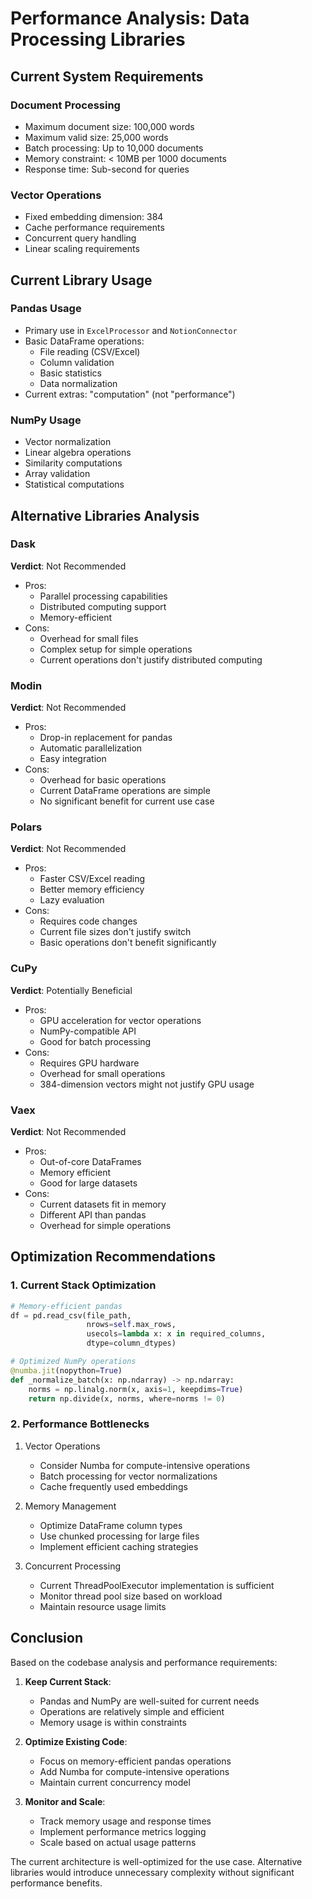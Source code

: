 # Performance Analysis: Data Processing Libraries

## Current System Requirements

### Document Processing

- Maximum document size: 100,000 words
- Maximum valid size: 25,000 words
- Batch processing: Up to 10,000 documents
- Memory constraint: < 10MB per 1000 documents
- Response time: Sub-second for queries

### Vector Operations

- Fixed embedding dimension: 384
- Cache performance requirements
- Concurrent query handling
- Linear scaling requirements

## Current Library Usage

### Pandas Usage

- Primary use in `ExcelProcessor` and `NotionConnector`
- Basic DataFrame operations:
  - File reading (CSV/Excel)
  - Column validation
  - Basic statistics
  - Data normalization
- Current extras: "computation" (not "performance")

### NumPy Usage

- Vector normalization
- Linear algebra operations
- Similarity computations
- Array validation
- Statistical computations

## Alternative Libraries Analysis

### Dask

**Verdict**: Not Recommended

- Pros:
  - Parallel processing capabilities
  - Distributed computing support
  - Memory-efficient
- Cons:
  - Overhead for small files
  - Complex setup for simple operations
  - Current operations don't justify distributed computing

### Modin

**Verdict**: Not Recommended

- Pros:
  - Drop-in replacement for pandas
  - Automatic parallelization
  - Easy integration
- Cons:
  - Overhead for basic operations
  - Current DataFrame operations are simple
  - No significant benefit for current use case

### Polars

**Verdict**: Not Recommended

- Pros:
  - Faster CSV/Excel reading
  - Better memory efficiency
  - Lazy evaluation
- Cons:
  - Requires code changes
  - Current file sizes don't justify switch
  - Basic operations don't benefit significantly

### CuPy

**Verdict**: Potentially Beneficial

- Pros:
  - GPU acceleration for vector operations
  - NumPy-compatible API
  - Good for batch processing
- Cons:
  - Requires GPU hardware
  - Overhead for small operations
  - 384-dimension vectors might not justify GPU usage

### Vaex

**Verdict**: Not Recommended

- Pros:
  - Out-of-core DataFrames
  - Memory efficient
  - Good for large datasets
- Cons:
  - Current datasets fit in memory
  - Different API than pandas
  - Overhead for simple operations

## Optimization Recommendations

### 1. Current Stack Optimization

```python
# Memory-efficient pandas
df = pd.read_csv(file_path,
                 nrows=self.max_rows,
                 usecols=lambda x: x in required_columns,
                 dtype=column_dtypes)

# Optimized NumPy operations
@numba.jit(nopython=True)
def _normalize_batch(x: np.ndarray) -> np.ndarray:
    norms = np.linalg.norm(x, axis=1, keepdims=True)
    return np.divide(x, norms, where=norms != 0)
```

### 2. Performance Bottlenecks

1. Vector Operations

   - Consider Numba for compute-intensive operations
   - Batch processing for vector normalizations
   - Cache frequently used embeddings

2. Memory Management

   - Optimize DataFrame column types
   - Use chunked processing for large files
   - Implement efficient caching strategies

3. Concurrent Processing
   - Current ThreadPoolExecutor implementation is sufficient
   - Monitor thread pool size based on workload
   - Maintain resource usage limits

## Conclusion

Based on the codebase analysis and performance requirements:

1. **Keep Current Stack**:

   - Pandas and NumPy are well-suited for current needs
   - Operations are relatively simple and efficient
   - Memory usage is within constraints

2. **Optimize Existing Code**:

   - Focus on memory-efficient pandas operations
   - Add Numba for compute-intensive operations
   - Maintain current concurrency model

3. **Monitor and Scale**:
   - Track memory usage and response times
   - Implement performance metrics logging
   - Scale based on actual usage patterns

The current architecture is well-optimized for the use case. Alternative libraries would introduce unnecessary complexity without significant performance benefits.
